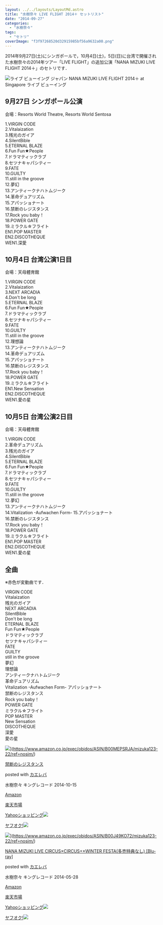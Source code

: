 ```yaml
---
layout: ../../layouts/LayoutMd.astro
title: "水樹奈々 LIVE FLIGHT 2014＋ セットリスト"
date: "2014-09-27"
categories: 
  - "水樹奈々"
tags: 
  - "セトリ"
coverImage: "f3f97268520d32915985bf56a9632a00.png"
---
```


2014年9月27日(土)にシンガポールで，10月4日(土)，5日(日)に台湾で開催された水樹奈々の2014年ツアー「LIVE FLIGHT」の追加公演「NANA MIZUKI LIVE FLIGHT 2014＋」のセトリです．

![ライブ ビューイング ジャパン NANA MIZUKI LIVE FLIGHT 2014＋ at Singapore ライブ ビューイング](/archive/images/f3f97268520d32915985bf56a9632a00.png "ライブ・ビューイング・ジャパン___NANA_MIZUKI_LIVE_FLIGHT_2014＋_at_Singapore_ライブ・ビューイング.png")

## 9月27日 シンガポール公演

会場：Resorts World Theatre, Resorts World Sentosa

1.VIRGIN CODE  
2.Vitalaization  
3.残光のガイア  
4.SilentBible  
5.ETERNAL BLAZE  
6.Fun Fun★People  
7.ドラマティックラブ  
8.セツナキャパシティー  
9.FATE  
10.GUILTY  
11.still in the groove  
12.夢幻  
13.アンティークナハトムジーク  
14.革命デュアリズム  
15.アパッショナート  
16.禁断のレジスタンス  
17.Rock you baby！  
18.POWER GATE  
19.ミラクル☆フライト  
EN1.POP MASTER  
EN2.DISCOTHEQUE  
WEN1.深愛

## 10月4日 台湾公演1日目

会場：天母體育館

1.VIRGIN CODE  
2.Vitalaization  
3.NEXT ARCADIA  
4.Don't be long  
5.ETERNAL BLAZE  
6.Fun Fun★People  
7.ドラマティックラブ  
8.セツナキャパシティー  
9.FATE  
10.GUILTY  
11.still in the groove  
12.理想論  
13.アンティークナハトムジーク  
14.革命デュアリズム  
15.アパッショナート  
16.禁断のレジスタンス  
17.Rock you baby！  
18.POWER GATE  
19.ミラクル☆フライト  
EN1.New Sensation  
EN2.DISCOTHEQUE  
WEN1.愛の星

## 10月5日 台湾公演2日目

会場：天母體育館

1.VIRGIN CODE  
2.革命デュアリズム  
3.残光のガイア  
4.SilentBible  
5.ETERNAL BLAZE  
6.Fun Fun★People  
7.ドラマティックラブ  
8.セツナキャパシティー  
9.FATE  
10.GUILTY  
11.still in the groove  
12.夢幻  
13.アンティークナハトムジーク  
14.Vitalization -Aufwachen Form- 
15.アパッショナート  
16.禁断のレジスタンス  
17.Rock you baby！  
18.POWER GATE  
19.ミラクル☆フライト  
EN1.POP MASTER  
EN2.DISCOTHEQUE  
WEN1.愛の星

## 全曲

※赤色が変動曲です．

VIRGIN CODE  
Vitalaization  
残光のガイア  
NEXT ARCADIA  
SilentBible  
Don't be long  
ETERNAL BLAZE  
Fun Fun★People  
ドラマティックラブ  
セツナキャパシティー  
FATE  
GUILTY  
still in the groove  
夢幻  
理想論  
アンティークナハトムジーク  
革命デュアリズム  
Vitalization -Aufwachen Form- 
アパッショナート  
禁断のレジスタンス  
Rock you baby！  
POWER GATE  
ミラクル☆フライト  
POP MASTER  
New Sensation  
DISCOTHEQUE  
深愛  
愛の星

![](/archive/images/51Zae9HNuvL._SL160_.jpg)](https://www.amazon.co.jp/exec/obidos/ASIN/B00MEPSRJA/mizuka123-22/ref=nosim/)

[禁断のレジスタンス](https://www.amazon.co.jp/exec/obidos/ASIN/B00MEPSRJA/mizuka123-22/ref=nosim/)

posted with [カエレバ](http://kaereba.com)

水樹奈々 キングレコード 2014-10-15

[Amazon](http://www.amazon.co.jp/gp/search?keywords=%8B%D6%92f%82%CC%83%8C%83W%83X%83%5E%83%93%83X&__mk_ja_JP=%83J%83%5E%83J%83i&tag=mizuka123-22 "アマゾン")

[楽天市場](http://hb.afl.rakuten.co.jp/hgc/032b53ee.4b34c5ee.0f4a541e.f440145e/?pc=http%3A%2F%2Fsearch.rakuten.co.jp%2Fsearch%2Fmall%2F%25E7%25A6%2581%25E6%2596%25AD%25E3%2581%25AE%25E3%2583%25AC%25E3%2582%25B8%25E3%2582%25B9%25E3%2582%25BF%25E3%2583%25B3%25E3%2582%25B9%2F-%2Ff.1-p.1-s.1-sf.0-st.A-v.2%3Fx%3D0%26scid%3Daf_ich_link_urltxt%26m%3Dhttp%3A%2F%2Fm.rakuten.co.jp%2F "楽天市場")

[Yahooショッピング![](//ad.jp.ap.valuecommerce.com/servlet/gifbanner?sid=3066752&pid=881990642)](//ck.jp.ap.valuecommerce.com/servlet/referral?sid=3066752&pid=881990642&vc_url=http%3A%2F%2Fshopping.search.yahoo.co.jp%2Fsearch%3FuIv%3Don%26ei%3DUTF-8%26tab_ex%3Dcommerce%26slider%3D0%26va%3D%25E7%25A6%2581%25E6%2596%25AD%25E3%2581%25AE%25E3%2583%25AC%25E3%2582%25B8%25E3%2582%25B9%25E3%2582%25BF%25E3%2583%25B3%25E3%2582%25B9 "Yahooショッピング")

[ヤフオク!![](//ad.jp.ap.valuecommerce.com/servlet/gifbanner?sid=3066752&pid=881990645)](//ck.jp.ap.valuecommerce.com/servlet/referral?sid=3066752&pid=881990645&vc_url=http%3A%2F%2Fauctions.search.yahoo.co.jp%2Fsearch%3Fvo%3D%26ve%3D%26auccat%3D0%26aucminprice%3D%26aucmaxprice%3D%26aucmin_bidorbuy_price%3D%26aucmax_bidorbuy_price%3D%26loc_cd%3D0%26abatch%3D0%26istatus%3D0%26filtered%3D1%26ei%3DUTF-8%26tab_ex%3Dcommerce%26va%3D%25E7%25A6%2581%25E6%2596%25AD%25E3%2581%25AE%25E3%2583%25AC%25E3%2582%25B8%25E3%2582%25B9%25E3%2582%25BF%25E3%2583%25B3%25E3%2582%25B9 "ヤフオク!")

![](/archive/images/51h1%2BUnWjjL._SL160_.jpg)](https://www.amazon.co.jp/exec/obidos/ASIN/B00J49KO72/mizuka123-22/ref=nosim/)

[NANA MIZUKI LIVE CIRCUS×CIRCUS+×WINTER FESTA(多売特典なし) \[Blu-ray\]](https://www.amazon.co.jp/exec/obidos/ASIN/B00J49KO72/mizuka123-22/ref=nosim/)

posted with [カエレバ](http://kaereba.com)

水樹奈々 キングレコード 2014-05-28

[Amazon](http://www.amazon.co.jp/gp/search?keywords=NANA%20MIZUKI%20LIVE%20CIRCUS%81~CIRCUS%20%81~WINTER%20FESTA%28%91%BD%94%84%93%C1%93T%82%C8%82%B5%29%20%5BBlu-ray%5D&__mk_ja_JP=%83J%83%5E%83J%83i&tag=mizuka123-22 "アマゾン")

[楽天市場](http://hb.afl.rakuten.co.jp/hgc/032b53ee.4b34c5ee.0f4a541e.f440145e/?pc=http%3A%2F%2Fsearch.rakuten.co.jp%2Fsearch%2Fmall%2FNANA%2520MIZUKI%2520LIVE%2520CIRCUS%25C3%2597CIRCUS%2520%25C3%2597WINTER%2520FESTA%2528%25E5%25A4%259A%25E5%25A3%25B2%25E7%2589%25B9%25E5%2585%25B8%25E3%2581%25AA%25E3%2581%2597%2529%2520%255BBlu-ray%255D%2F-%2Ff.1-p.1-s.1-sf.0-st.A-v.2%3Fx%3D0%26scid%3Daf_ich_link_urltxt%26m%3Dhttp%3A%2F%2Fm.rakuten.co.jp%2F "楽天市場")

[Yahooショッピング![](//ad.jp.ap.valuecommerce.com/servlet/gifbanner?sid=3066752&pid=881990642)](//ck.jp.ap.valuecommerce.com/servlet/referral?sid=3066752&pid=881990642&vc_url=http%3A%2F%2Fshopping.search.yahoo.co.jp%2Fsearch%3FuIv%3Don%26ei%3DUTF-8%26tab_ex%3Dcommerce%26slider%3D0%26va%3DNANA%2520MIZUKI%2520LIVE%2520CIRCUS%25C3%2597CIRCUS%2520%25C3%2597WINTER%2520FESTA%2528%25E5%25A4%259A%25E5%25A3%25B2%25E7%2589%25B9%25E5%2585%25B8%25E3%2581%25AA%25E3%2581%2597%2529%2520%255BBlu-ray%255D "Yahooショッピング")

[ヤフオク!![](//ad.jp.ap.valuecommerce.com/servlet/gifbanner?sid=3066752&pid=881990645)](//ck.jp.ap.valuecommerce.com/servlet/referral?sid=3066752&pid=881990645&vc_url=http%3A%2F%2Fauctions.search.yahoo.co.jp%2Fsearch%3Fvo%3D%26ve%3D%26auccat%3D0%26aucminprice%3D%26aucmaxprice%3D%26aucmin_bidorbuy_price%3D%26aucmax_bidorbuy_price%3D%26loc_cd%3D0%26abatch%3D0%26istatus%3D0%26filtered%3D1%26ei%3DUTF-8%26tab_ex%3Dcommerce%26va%3DNANA%2520MIZUKI%2520LIVE%2520CIRCUS%25C3%2597CIRCUS%2520%25C3%2597WINTER%2520FESTA%2528%25E5%25A4%259A%25E5%25A3%25B2%25E7%2589%25B9%25E5%2585%25B8%25E3%2581%25AA%25E3%2581%2597%2529%2520%255BBlu-ray%255D "ヤフオク!")

